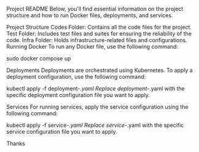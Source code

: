Project README
Below, you'll find essential information on the project structure and how to run Docker files, deployments, and services.

Project Structure
Codes Folder: Contains all the code files for the project.
Test Folder: Includes test files and suites for ensuring the reliability of the code.
Infra Folder: Holds infrastructure-related files and configurations.
Running Docker
To run any Docker file, use the following command:

sudo docker compose up


Deployments
Deployments are orchestrated using Kubernetes. To apply a deployment configuration, use the following command:


kubectl apply -f deployment-_.yaml
Replace deployment-_.yaml with the specific deployment configuration file you want to apply. 

Services
For running services, apply the service configuration using the following command:

kubectl apply -f service-_.yaml
Replace service-_.yaml with the specific service configuration file you want to apply. 

Thanks
